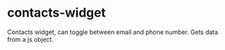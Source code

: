 # contacts-widget

Contacts widget, can toggle between email and phone number.
Gets data from a js object. 